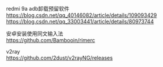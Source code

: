 


redmi 9a adb卸载预留软件  
<https://blog.csdn.net/qq_40146082/article/details/109093429>  
<https://blog.csdn.net/qq_33003441/article/details/80973744>

安卓安装使用同文输入法  
<https://github.com/Bambooin/rimerc>   

v2ray  
<https://github.com/2dust/v2rayNG/releases>  

